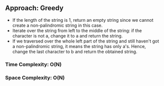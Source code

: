 ## Approach: Greedy
* If the length of the string is 1, return an empty string since we cannot create a non-palindromic string in this case.
* Iterate over the string from left to the middle of the string: if the character is not a, change it to a and return the string.
* If we traversed over the whole left part of the string and still haven't got a non-palindromic string, it means the string has only a's. Hence, change the last character to b and return the obtained string.
​
### Time Complexity: O(N)
### Space Complexity: O(N)